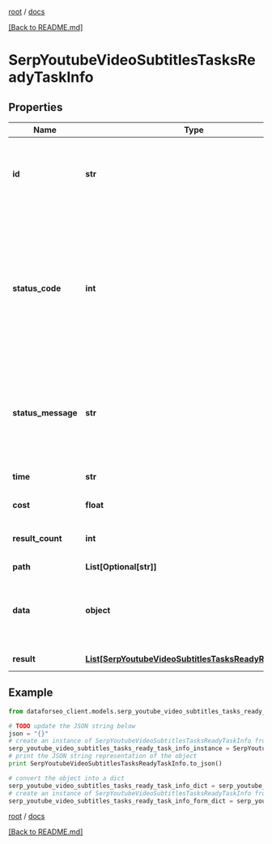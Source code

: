 [root](./../ "root") / [docs](./ "docs")

[[Back to README.md]](./../README.md "[Back to README.md]")

# SerpYoutubeVideoSubtitlesTasksReadyTaskInfo

## Properties

Name | Type | Description | Notes
------------ | ------------- | ------------- | -------------
**id** | **str** | task identifier unique task identifier in our system in the UUID format | [optional]
**status_code** | **int** | status code of the task generated by DataForSEO, can be within the following range: 10000-60000 you can find the full list of the response codes here | [optional]
**status_message** | **str** | informational message of the task you can find the full list of general informational messages here | [optional]
**time** | **str** | execution time, seconds | [optional]
**cost** | **float** | total tasks cost, USD | [optional]
**result_count** | **int** | number of elements in the result array | [optional]
**path** | **List[Optional[str]]** | URL path | [optional]
**data** | **object** | contains the same parameters that you specified in the POST request | [optional]
**result** | [**List[SerpYoutubeVideoSubtitlesTasksReadyResultInfo]**](SerpYoutubeVideoSubtitlesTasksReadyResultInfo.md) | array of results | [optional]

## Example

```python
from dataforseo_client.models.serp_youtube_video_subtitles_tasks_ready_task_info import SerpYoutubeVideoSubtitlesTasksReadyTaskInfo

# TODO update the JSON string below
json = "{}"
# create an instance of SerpYoutubeVideoSubtitlesTasksReadyTaskInfo from a JSON string
serp_youtube_video_subtitles_tasks_ready_task_info_instance = SerpYoutubeVideoSubtitlesTasksReadyTaskInfo.from_json(json)
# print the JSON string representation of the object
print SerpYoutubeVideoSubtitlesTasksReadyTaskInfo.to_json()

# convert the object into a dict
serp_youtube_video_subtitles_tasks_ready_task_info_dict = serp_youtube_video_subtitles_tasks_ready_task_info_instance.to_dict()
# create an instance of SerpYoutubeVideoSubtitlesTasksReadyTaskInfo from a dict
serp_youtube_video_subtitles_tasks_ready_task_info_form_dict = serp_youtube_video_subtitles_tasks_ready_task_info.from_dict(serp_youtube_video_subtitles_tasks_ready_task_info_dict)
```

  

[root](./../ "root") / [docs](./ "docs")

[[Back to README.md]](./../README.md "[Back to README.md]")